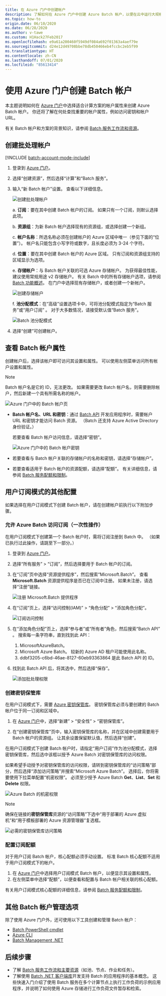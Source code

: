 ```yaml
---
title: 在 Azure 门户中创建帐户
description: 了解如何在 Azure 门户中创建 Azure Batch 帐户，以便在云中运行大规模并行工作负荷
ms.topic: how-to
origin.date: 06/10/2020
ms.date: 06/28/2020
ms.author: v-tawe
ms.custom: H1Hack27Feb2017
ms.openlocfilehash: e9a61a200460f5949df084a692f01363a4aef79e
ms.sourcegitcommit: d24e12d49708bbe78db450466eb4fccbc2eb5f99
ms.translationtype: HT
ms.contentlocale: zh-CN
ms.lasthandoff: 07/01/2020
ms.locfileid: "85613414"
---
```

# <a name="create-a-batch-account-with-the-azure-portal"></a>使用 Azure 门户创建 Batch 帐户

本主题说明如何在 [Azure 门户](https://portal.azure.cn)中选择适合计算方案的帐户属性来创建 Azure Batch 帐户。 你还将了解在何处查找重要的帐户属性，例如访问密钥和帐户 URL。

有关 Batch 帐户和方案的背景知识，请参阅 [Batch 服务工作流和资源](batch-service-workflow-features.md)。

## <a name="create-a-batch-account"></a>创建批处理帐户

[!INCLUDE [batch-account-mode-include](../../includes/batch-account-mode-include.md)]

1. 登录到 [Azure 门户](https://portal.azure.cn)。

1. 选择“创建资源”，然后选择“计算”和“Batch 服务”。

1. 输入“新 Batch 帐户”设置。 查看以下详细信息。

    ![创建批处理帐户][account_portal]

    a. **订阅**：要在其中创建 Batch 帐户的订阅。 如果只有一个订阅，则默认选择此项。

    b. **资源组**：为新 Batch 帐户选择现有的资源组，或选择创建一个新组。

    c. **帐户名称**：所选名称必须在创建帐户的 Azure 区域中唯一（参见下面的“位置”）。 帐户名只能包含小写字符或数字，且长度必须为 3-24 个字符。

    d. **位置**：要在其中创建 Batch 帐户的 Azure 区域。 只有订阅和资源组支持的区域显示为选项。

    e. **存储帐户**：与 Batch 帐户关联的可选 Azure 存储帐户。 为获得最佳性能，建议使用常规用途 v2 存储帐户。 有关 Batch 中的所有存储帐户选项，请参阅 [Batch 功能概述](accounts.md#azure-storage-accounts)。 在门户中选择现有存储帐户，或者创建一个新帐户。

      ![创建存储帐户][storage_account]

    f. **池分配模式**：在“高级”设置选项卡中，可将池分配模式指定为“Batch 服务”或“用户订阅”  。 对于大多数情况，请接受默认值“Batch 服务”。

      ![Batch 池分配模式][pool_allocation]

1. 选择“创建”可创建帐户。

## <a name="view-batch-account-properties"></a>查看 Batch 帐户属性

创建帐户后，选择该帐户即可访问其设置和属性。 可以使用左侧菜单访问所有帐户设置和属性。

> [!NOTE]
> Batch 帐户名是它的 ID，无法更改。 如果需要更改 Batch 帐户名，则需要删除帐户，然后新建一个具有所需名称的帐户。

![Azure 门户中的 Batch 帐户页][account_blade]

* **Batch 帐户名、URL 和密钥**：通过 [Batch API](batch-apis-tools.md#azure-accounts-for-batch-development) 开发应用程序时，需要帐户 URL 和密钥才能访问 Batch 资源。 （Batch 还支持 Azure Active Directory 身份验证。）

    若要查看 Batch 帐户访问信息，请选择“密钥”。

    ![Azure 门户中的 Batch 帐户密钥][account_keys]

* 若要查看与 Batch 帐户关联的存储帐户的名称和密钥，请选择“存储帐户”。

* 若要查看适用于 Batch 帐户的资源配额，请选择“配额”。 有关详细信息，请参阅 [Batch 服务配额和限制](batch-quota-limit.md)。

## <a name="additional-configuration-for-user-subscription-mode"></a>用户订阅模式的其他配置

如果选择在用户订阅模式下创建 Batch 帐户，请在创建帐户前执行以下附加步骤。

### <a name="allow-azure-batch-to-access-the-subscription-one-time-operation"></a>允许 Azure Batch 访问订阅（一次性操作）

在用户订阅模式下创建第一个 Batch 帐户时，需将订阅注册到 Batch 中。 （如果已执行过此操作，请跳至下一部分。）

1. 登录到 [Azure 门户](https://portal.azure.cn)。

1. 选择“所有服务” > “订阅”，然后选择要用于 Batch 帐户的订阅。

1. 在“订阅”页中选择“资源提供程序”，然后搜索“Microsoft.Batch”。 查看 **Microsoft.Batch** 资源提供程序是否已在订阅中注册。 如果未注册，请选择“注册”链接。

    ![注册 Microsoft.Batch 提供程序][register_provider]

1. 在“订阅”页上，选择“访问控制(IAM)” > “角色分配” > “添加角色分配”。

    ![订阅访问控制][subscription_access]

1. 在“添加角色分配”页上，选择“参与者”或“所有者”角色，然后搜索“Batch API” 。 搜索每一条字符串，直到找到此 API：
    1. MicrosoftAzureBatch。
    1. Microsoft Azure Batch。 较新的 Azure AD 租户可能使用此名称。
    1. ddbf3205-c6bd-46ae-8127-60eb93363864 是此 Batch API 的 ID。

1. 找到此 Batch API 后，将其选中，然后选择“保存”。

    ![添加批处理权限][add_permission]

### <a name="create-a-key-vault"></a>创建密钥保管库

在用户订阅模式下，需要 [Azure 密钥保管库](../key-vault/general/overview.md)。 密钥保管库必须与要创建的 Batch 帐户位于同一订阅和区域中。 

1. 在 [Azure 门户](https://portal.azure.cn)中，选择“新建” > “安全性” > “密钥保管库”。

1. 在“创建密钥保管库”页中，输入密钥保管库的名称，并在区域中创建需要用于 Batch 帐户的资源组。 让其余设置保留默认值，然后选择“创建”。

在用户订阅模式下创建 Batch 帐户时，请指定“用户订阅”作为池分配模式，选择密钥保管库，然后选中该框以授予 Azure Batch 对密钥保管库的访问权限。

如果希望手动授予对密钥保管库的访问权限，请转到密钥保管库的“访问策略”部分，然后选择“添加访问策略”并搜索“Microsoft Azure Batch”。 选择后，你将需要使用下拉菜单配置“机密权限”。 必须至少授予 Azure Batch **Get**、**List**、**Set** 和 **Delete** 权限。

![Azure Batch 的机密权限](./media/batch-account-create-portal/secret-permissions.png)

> [!NOTE]
> 确保在链接的**密钥保管库**资源的“访问策略”下选中“用于部署的 Azure 虚拟机”和“用于模板部署的 Azure 资源管理器”复选框。
>
> ![必需的密钥保管库访问策略](./media/batch-account-create-portal/key-vault-access-policy.png)

### <a name="configure-subscription-quotas"></a>配置订阅配额

对于用户订阅 Batch 帐户，核心配额必须手动设置。 标准 Batch 核心配额不适用于用户订阅模式下的帐户。

1. 在 [Azure 门户](https://portal.azure.cn)中选择用户订阅模式 Batch 帐户，以便显示其设置和属性。
1. 在左侧菜单中选择“配额”，以便查看和配置与 Batch 帐户相关联的核心配额。

有关用户订阅模式核心配额的详细信息，请参阅 [Batch 服务配额和限制](batch-quota-limit.md)。

## <a name="other-batch-account-management-options"></a>其他 Batch 帐户管理选项

除了使用 Azure 门户外，还可使用以下工具创建和管理 Batch 帐户：

* [Batch PowerShell cmdlet](batch-powershell-cmdlets-get-started.md)
* [Azure CLI](batch-cli-get-started.md)
* [Batch Management .NET](batch-management-dotnet.md)

## <a name="next-steps"></a>后续步骤

* 了解 [Batch 服务工作流和主要资源](batch-service-workflow-features.md)（如池、节点、作业和任务）。
* 了解使用 [Batch .NET 客户端库](quick-run-dotnet.md)开发支持 Batch 的应用程序的基本概念。 这些快速入门介绍了使用 Batch 服务在多个计算节点上执行工作负荷的示例应用程序，并说明了如何使用 Azure 存储进行工作负荷文件暂存和检索。

[account_blade]: ./media/batch-account-create-portal/batch_blade.png
[account_portal]: ./media/batch-account-create-portal/batch-account-portal.png
[pool_allocation]: ./media/batch-account-create-portal/batch-pool-allocation.png
[account_keys]: ./media/batch-account-create-portal/batch-account-keys.png
[storage_account]: ./media/batch-account-create-portal/storage_account.png
[subscription_access]: ./media/batch-account-create-portal/subscription_iam.png
[add_permission]: ./media/batch-account-create-portal/add_permission.png
[register_provider]: ./media/batch-account-create-portal/register_provider.png

<!-- Update_Description: wording update -->